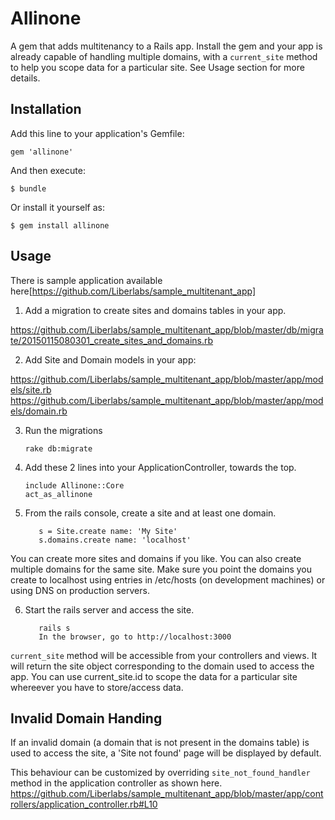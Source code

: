 # Allinone

A gem that adds multitenancy to a Rails app. Install the gem and your app is already capable of handling multiple domains, with a `current_site` method to help you scope data for a particular site. See Usage section for more details. 

## Installation

Add this line to your application's Gemfile:

    gem 'allinone'

And then execute:

    $ bundle

Or install it yourself as:

    $ gem install allinone

## Usage

There is sample application available here[https://github.com/Liberlabs/sample_multitenant_app]

1. Add a migration to create sites and domains tables in your app.

https://github.com/Liberlabs/sample_multitenant_app/blob/master/db/migrate/20150115080301_create_sites_and_domains.rb

2. Add Site and Domain models in your app:

https://github.com/Liberlabs/sample_multitenant_app/blob/master/app/models/site.rb
https://github.com/Liberlabs/sample_multitenant_app/blob/master/app/models/domain.rb

3. Run the migrations

   ```rake db:migrate```

4. Add these 2 lines into your ApplicationController, towards the top.

    ```
    include Allinone::Core
    act_as_allinone
    ```

5. From the rails console, create a site and at least one domain.

    ```
       s = Site.create name: 'My Site'
       s.domains.create name: 'localhost'
     ```

You can create more sites and domains if you like. You can also create multiple domains for the same site. Make sure you point the domains you create to localhost using entries in /etc/hosts (on development machines) or using DNS on production servers.

6. Start the rails server and access the site.

   ```
      rails s
      In the browser, go to http://localhost:3000
   ```

`current_site` method will be accessible from your controllers and views. It will return the site object corresponding to the domain used to access the app. You can use current_site.id to scope the data for a particular site whereever you have to store/access data.

## Invalid Domain Handing

If an invalid domain (a domain that is not present in the domains table) is used to access the site, a 'Site not found' page will be displayed by default.

This behaviour can be customized by overriding `site_not_found_handler` method in the application controller as shown here. https://github.com/Liberlabs/sample_multitenant_app/blob/master/app/controllers/application_controller.rb#L10
